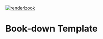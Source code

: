 [![renderbook](https://github.com/michael-collins/book-down-template/actions/workflows/main.yml/badge.svg)](https://github.com/michael-collins/book-down-template/actions/workflows/main.yml)
# Book-down Template

